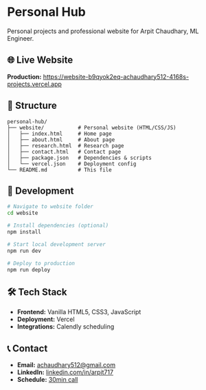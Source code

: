 # Personal Hub

Personal projects and professional website for Arpit Chaudhary, ML Engineer.

## 🌐 Live Website

**Production:** https://website-b9qyok2eq-achaudhary512-4168s-projects.vercel.app

## 📁 Structure

```
personal-hub/
├── website/           # Personal website (HTML/CSS/JS)
│   ├── index.html     # Home page
│   ├── about.html     # About page  
│   ├── research.html  # Research page
│   ├── contact.html   # Contact page
│   ├── package.json   # Dependencies & scripts
│   └── vercel.json    # Deployment config
└── README.md          # This file
```

## 🚀 Development

```bash
# Navigate to website folder
cd website

# Install dependencies (optional)
npm install

# Start local development server
npm run dev

# Deploy to production
npm run deploy
```

## 🛠️ Tech Stack

- **Frontend:** Vanilla HTML5, CSS3, JavaScript
- **Deployment:** Vercel
- **Integrations:** Calendly scheduling

## 📞 Contact

- **Email:** achaudhary512@gmail.com  
- **LinkedIn:** [linkedin.com/in/arpit717](https://www.linkedin.com/in/arpit717)
- **Schedule:** [30min call](https://calendly.com/arpitchaudhary/30min)
